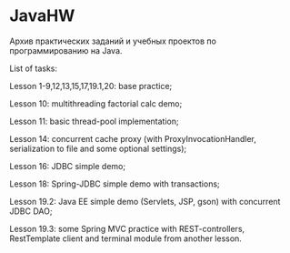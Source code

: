 # JavaHW
Архив практических заданий и учебных проектов по программированию на Java.

List of tasks:

Lesson 1-9,12,13,15,17,19.1,20: base practice;

Lesson 10: multithreading factorial calc demo;

Lesson 11: basic thread-pool implementation;

Lesson 14: concurrent cache proxy (with ProxyInvocationHandler, serialization to file and some optional settings);

Lesson 16: JDBC simple demo;

Lesson 18: Spring-JDBC simple demo with transactions;

Lesson 19.2: Java EE simple demo (Servlets, JSP, gson) with concurrent JDBC DAO;

Lesson 19.3: some Spring MVC practice with REST-controllers, RestTemplate client and terminal module from another lesson.
